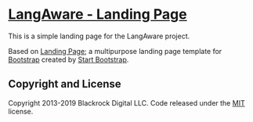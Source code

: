 # [LangAware - Landing Page](https://langaware.github.io/)

This is a simple landing page for the LangAware project.


Based on [Landing Page](http://startbootstrap.com/template-overviews/landing-page/);  a multipurpose landing page template for [Bootstrap](http://getbootstrap.com/) created by [Start Bootstrap](http://startbootstrap.com/).


## Copyright and License

Copyright 2013-2019 Blackrock Digital LLC. Code released under the [MIT](https://github.com/BlackrockDigital/startbootstrap-landing-page/blob/gh-pages/LICENSE) license.
